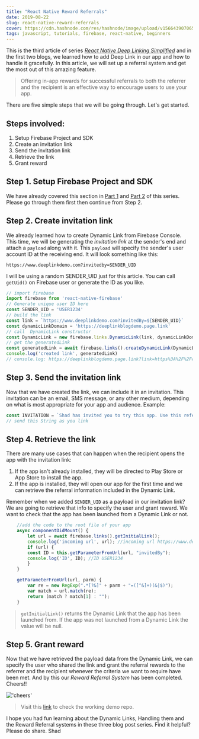 ```yaml
---
title: "React Native Reward Referrals"
date: 2019-08-22
slug: react-native-reward-referrals
cover: https://cdn.hashnode.com/res/hashnode/image/upload/v1566439070655/-yLAvsXCa.png
tags: javascript, tutorials, firebase, react-native, beginners
---
```


This is the third article of series [*React Native Deep Linking Simplified*](https://iamshadmirza.hashnode.dev/react-native-deep-linking-simplified-cjzj6qf8900003ss1zv178dm9) and in the first two blogs, we learned how to add Deep Link in our app and how to handle it gracefully.
In this article, we will set up a referral system and get the most out of this amazing feature.
>Offering in-app rewards for successful referrals to both the referrer and the recipient is an effective way to encourage users to use your app.

There are five simple steps that we will be going through. Let's get started.
##  Steps involved:
1. Setup Firebase Project and SDK
2. Create an invitation link
3. Send the invitation link
4. Retrieve the link
5. Grant reward

## Step 1. Setup Firebase Project and SDK
We have already covered this section in [Part 1](https://iamshadmirza.hashnode.dev/react-native-deep-linking-simplified-cjzj6qf8900003ss1zv178dm9) and [Part 2](https://iamshadmirza.hashnode.dev/handling-incoming-dynamic-links-cjzkouqgq002nzts1xvo1pz11) of this series. Please go through them first then continue from Step 2.

## Step 2. Create invitation link
We already learned how to create Dynamic Link from Firebase Console. This time, we will be generating the *invitation link* at the sender's end and attach a `payload` along with it. This `payload` will specify the sender's user account ID at the receiving end. It will look something like this:
```https
https://www.deeplinkdemo.com?invitedby=SENDER_UID
```
I will be using a random SENDER_UID just for this article. You can call `getUid()` on Firebase user or generate the ID as you like.
```javascript
// import firebase
import firebase from 'react-native-firebase'
// Generate unique user ID here
const SENDER_UID = 'USER1234'
// build the link
const link = `https://www.deeplinkdemo.com?invitedBy=${SENDER_UID}`
const dynamicLinkDomain = 'https://deeplinkblogdemo.page.link'
// call  DynamicLink constructor
const DynamicLink = new firebase.links.DynamicLink(link, dynamicLinkDomain)
// get the generatedLink
const generatedLink = await firebase.links().createDynamicLink(DynamicLink)
console.log('created link', generatedLink)
// console.log: https://deeplinkblogdemo.page.link?link=https%3A%2F%2Fwww.deeplinkdemo.com%3FinvitedBy%3DUSER1234
```

## Step 3. Send the invitation link
Now that we have created the link, we can include it in an invitation. This invitation can be an email, SMS message, or any other medium, depending on what is most appropriate for your app and audience. Example:
```javascript
const INVITATION = `Shad has invited you to try this app. Use this referral link: ${link}`
// send this String as you link
```
## Step 4. Retrieve the link
There are many use cases that can happen when the recipient opens the app with the invitation link:
1. If the app isn't already installed, they will be directed to Play Store or App Store to install the app.
2. If the app is installed, they will open our app for the first time and we can retrieve the referral information included in the Dynamic Link.

Remember when we added `SENDER_UID` as a payload in our invitation link? We are going to retrieve that info to specify the user and grant reward. We want to check that the app has been launched from a Dynamic Link or not.
```javascript
    //add the code to the root file of your app
    async componentDidMount() {
        let url = await firebase.links().getInitialLink();
        console.log('incoming url', url); //incoming url https://www.deeplinkdemo.com?invitedby=USER1234
        if (url) {
        const ID = this.getParameterFromUrl(url, "invitedBy");
        console.log('ID', ID); //ID USER1234
        }
    }

    getParameterFromUrl(url, parm) {
        var re = new RegExp(".*[?&]" + parm + "=([^&]+)(&|$)");
        var match = url.match(re);
        return (match ? match[1] : "");
    }

```
> `getInitialLink()` returns the Dynamic Link that the app has been launched from. If the app was not launched from a Dynamic Link the value will be null.

## Step 5. Grant reward
Now that we have retrieved the payload data from the Dynamic Link, we can specify the user who shared the link and grant the referral rewards to the referrer and the recipient whenever the criteria we want to require have been met. And by this our *Reward Referral System* has been completed. Cheers!!

!['cheers'](https://media.giphy.com/media/3NtY188QaxDdC/giphy.gif)

>Visit this [link](https://github.com/iamshadmirza/deeplinkdemo) to check the working demo repo.

I hope you had fun learning about the Dynamic Links, Handling them and the Reward Referral systems in these three blog post series. Find it helpful? Please do share.
Shad
